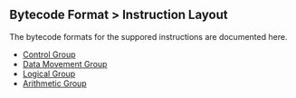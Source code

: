 ## Bytecode Format > Instruction Layout

The bytecode formats for the suppored instructions are documented here.

* [Control Group](InstructionsControl.md)
* [Data Movement Group](InstructionsDataMove.md)
* [Logical Group](InstructionsLogical.md)
* [Arithmetic Group](InstructionsArithmetic.md)

